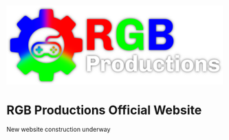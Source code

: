 ![RGB Productions Logo](./shared/img/logo.png)
# RGB Productions Official Website
New website construction underway